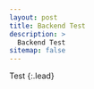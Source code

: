 ```yaml
---
layout: post
title: Backend Test 
description: >
  Backend Test
sitemap: false
---
```


Test
{:.lead}